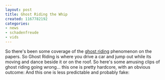 ```yaml
---
layout: post
title: Ghost Riding the Whip
created: 1167782192
categories:
- news
- schadenfreude
- vids
---
```

So there's been some coverage of the <a href="http://en.wikipedia.org/wiki/Ghostriding">ghost riding</a> phenomenon on the papers. So Ghost Riding is where you drive a car and jump out while its moving and dance beside it or on the roof. So here's some amusing clips of ghost riding going wrong... this one is pretty hardcore, with an obvious outcome:
<object type="application/x-shockwave-flash" data="http://www.youtube.com/v/nn4BAkEz-F4" width="425" height="350"><param name="movie" value="http://www.youtube.com/v/nn4BAkEz-F4" /><param name="wmode" value="transparent" /></object>
And this one is less predictable and probably fake:
<object type="application/x-shockwave-flash" data="http://www.youtube.com/v/okVsPVJvVpY" width="425" height="350"><param name="movie" value="http://www.youtube.com/v/okVsPVJvVpY" /><param name="wmode" value="transparent" /></object>
